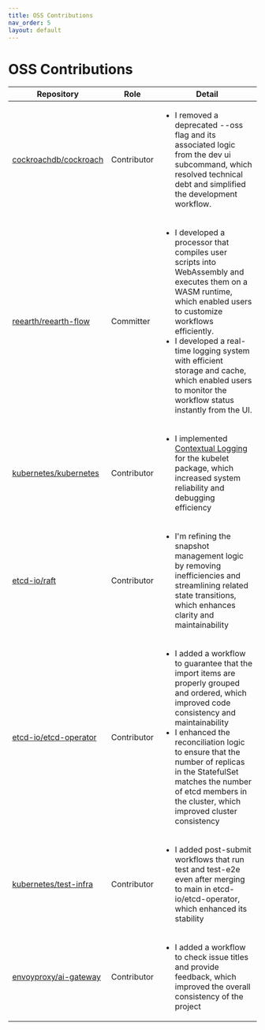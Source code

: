 ```yaml
---
title: OSS Contributions
nav_order: 5
layout: default
---
```


# OSS Contributions

<table>
  <thead>
    <tr>
      <th>Repository</th>
      <th>Role</th>
      <th>Detail</th>
    </tr>
  </thead>
  <tbody>
    <tr>
      <td><a href="https://github.com/cockroachdb/cockroach">cockroachdb/cockroach</a></td>
      <td>Contributor</td>
      <td>
        <ul>
          <li>I removed a deprecated --oss flag and its associated logic from the dev ui subcommand, which resolved technical debt and simplified the development workflow.</li>
        </ul>
      </td>
    </tr>
    <tr>
      <td><a href="https://github.com/reearth/reearth-flow">reearth/reearth-flow</a></td>
      <td>Committer</td>
      <td>
        <ul>
          <li>I developed a processor that compiles user scripts into WebAssembly and executes them on a WASM runtime, which enabled users to customize workflows efficiently.</li>
          <li>I developed a real-time logging system with efficient storage and cache, which enabled users to monitor the workflow status instantly from the UI.</li>
        </ul>
      </td>
    </tr>
    <tr>
      <td><a href="https://github.com/kubernetes/kubernetes">kubernetes/kubernetes</a></td>
      <td>Contributor</td>
      <td>
        <ul>
          <li>I implemented <a href="https://github.com/kubernetes/enhancements/tree/master/keps/sig-instrumentation/3077-contextual-logging">Contextual Logging</a> for the kubelet package, which increased system reliability and debugging efficiency</li>
        </ul>
      </td>
    </tr>
    <tr>
      <td><a href="https://github.com/etcd-io/raft">etcd-io/raft</a></td>
      <td>Contributor</td>
      <td>
        <ul>
          <li>I'm refining the snapshot management logic by removing inefficiencies and streamlining related state transitions, which enhances clarity and maintainability</li>
        </ul>
      </td>
    </tr>
    <tr>
      <td><a href="https://github.com/etcd-io/etcd-operator">etcd-io/etcd-operator</a></td>
      <td>Contributor</td>
      <td>
        <ul>
          <li>I added a workflow to guarantee that the import items are properly grouped and ordered, which improved code consistency and maintainability</li>
          <li>I enhanced the reconciliation logic to ensure that the number of replicas in the StatefulSet matches the number of etcd members in the cluster, which improved cluster consistency</li>
        </ul>
      </td>
    </tr>
    <tr>
      <td><a href="https://github.com/kubernetes/test-infra">kubernetes/test-infra</a></td>
      <td>Contributor</td>
      <td>
        <ul>
          <li>I added post-submit workflows that run test and test-e2e even after merging to main in etcd-io/etcd-operator, which enhanced its stability</li>
        </ul>
      </td>
    </tr>
    <tr>
      <td><a href="https://github.com/envoyproxy/ai-gateway">envoyproxy/ai-gateway</a></td>
      <td>Contributor</td>
      <td>
        <ul>
          <li>I added a workflow to check issue titles and provide feedback, which improved the overall consistency of the project</li>
        </ul>
      </td>
    </tr>
  </tbody>
</table> 